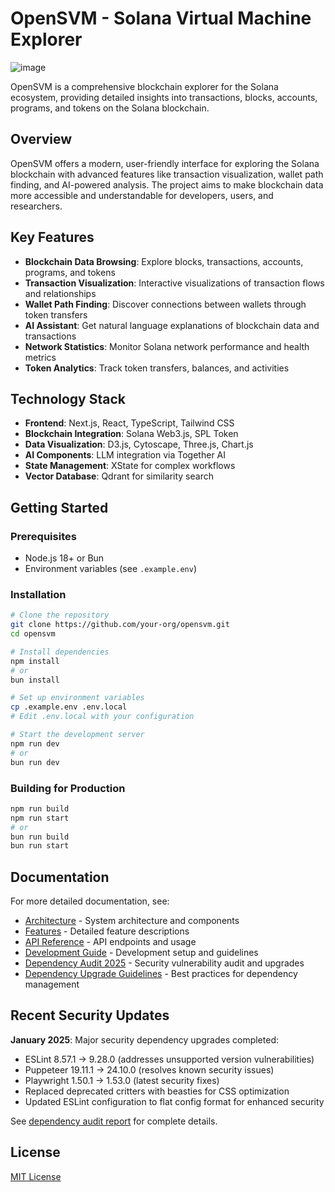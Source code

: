 # OpenSVM - Solana Virtual Machine Explorer

![image](https://github.com/user-attachments/assets/6d829b8f-12b7-429a-a6fc-ef5916d9288b)


OpenSVM is a comprehensive blockchain explorer for the Solana ecosystem, providing detailed insights into transactions, blocks, accounts, programs, and tokens on the Solana blockchain.

## Overview

OpenSVM offers a modern, user-friendly interface for exploring the Solana blockchain with advanced features like transaction visualization, wallet path finding, and AI-powered analysis. The project aims to make blockchain data more accessible and understandable for developers, users, and researchers.

## Key Features

- **Blockchain Data Browsing**: Explore blocks, transactions, accounts, programs, and tokens
- **Transaction Visualization**: Interactive visualizations of transaction flows and relationships
- **Wallet Path Finding**: Discover connections between wallets through token transfers
- **AI Assistant**: Get natural language explanations of blockchain data and transactions
- **Network Statistics**: Monitor Solana network performance and health metrics
- **Token Analytics**: Track token transfers, balances, and activities

## Technology Stack

- **Frontend**: Next.js, React, TypeScript, Tailwind CSS
- **Blockchain Integration**: Solana Web3.js, SPL Token
- **Data Visualization**: D3.js, Cytoscape, Three.js, Chart.js
- **AI Components**: LLM integration via Together AI
- **State Management**: XState for complex workflows
- **Vector Database**: Qdrant for similarity search

## Getting Started

### Prerequisites

- Node.js 18+ or Bun
- Environment variables (see `.example.env`)

### Installation

```bash
# Clone the repository
git clone https://github.com/your-org/opensvm.git
cd opensvm

# Install dependencies
npm install
# or
bun install

# Set up environment variables
cp .example.env .env.local
# Edit .env.local with your configuration

# Start the development server
npm run dev
# or
bun run dev
```

### Building for Production

```bash
npm run build
npm run start
# or
bun run build
bun run start
```

## Documentation

For more detailed documentation, see:

- [Architecture](./docs/ARCHITECTURE.md) - System architecture and components
- [Features](./docs/FEATURES.md) - Detailed feature descriptions
- [API Reference](./docs/API.md) - API endpoints and usage
- [Development Guide](./docs/DEVELOPMENT.md) - Development setup and guidelines
- [Dependency Audit 2025](./docs/dependency-audit-2025.md) - Security vulnerability audit and upgrades
- [Dependency Upgrade Guidelines](./docs/dependency-upgrade-guidelines.md) - Best practices for dependency management

## Recent Security Updates

**January 2025**: Major security dependency upgrades completed:
- ESLint 8.57.1 → 9.28.0 (addresses unsupported version vulnerabilities)
- Puppeteer 19.11.1 → 24.10.0 (resolves known security issues)
- Playwright 1.50.1 → 1.53.0 (latest security fixes)
- Replaced deprecated critters with beasties for CSS optimization
- Updated ESLint configuration to flat config format for enhanced security

See [dependency audit report](./docs/dependency-audit-2025.md) for complete details.

## License

[MIT License](LICENSE)
